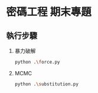 # 密碼工程 期末專題
## 執行步驟
1. 暴力破解
    ```sh
    python .\force.py
    ```
2. MCMC
    ```sh
    python .\substitution.py
    ```